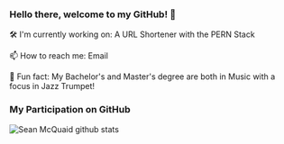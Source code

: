### Hello there, welcome to my GitHub! 👋

🛠 I'm currently working on: A URL Shortener with the PERN Stack

📫  How to reach me: Email

🎺  Fun fact: My Bachelor's and Master's degree are both in Music with a focus in Jazz Trumpet!

### My Participation on GitHub
![Sean McQuaid github stats](https://github-readme-stats.vercel.app/api?username=seanmcquaid)
